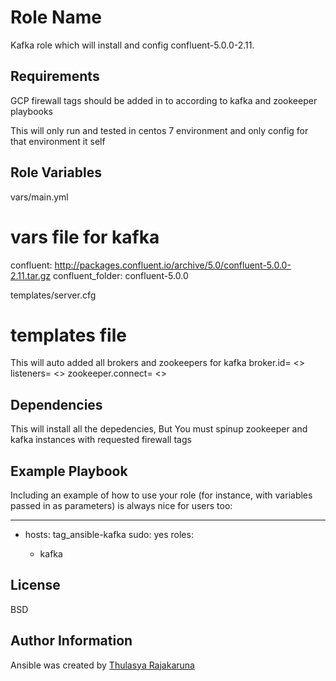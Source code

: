 Role Name
=========

Kafka role which will install and config confluent-5.0.0-2.11.

Requirements
------------

GCP firewall tags should be added in to according to kafka and zookeeper playbooks

This will only run and tested in centos 7 environment and only config for that environment it self

Role Variables
--------------
vars/main.yml

# vars file for kafka
confluent: http://packages.confluent.io/archive/5.0/confluent-5.0.0-2.11.tar.gz
confluent_folder: confluent-5.0.0

templates/server.cfg

# templates file
This will auto added all brokers and zookeepers for kafka
broker.id= <>
listeners= <>
zookeeper.connect= <>


Dependencies
------------

This will install all the depedencies, But You must spinup zookeeper and kafka instances with requested firewall tags

Example Playbook
----------------

Including an example of how to use your role (for instance, with variables passed in as parameters) is always nice for users too:

---
- hosts: tag_ansible-kafka  <THIS IS MY KAFKA FIREWALL TAG>
  sudo: yes
  roles: 
   - kafka

License
-------

BSD

Author Information
------------------

Ansible was created by [Thulasya Rajakaruna](https://github.com/thulasya)
